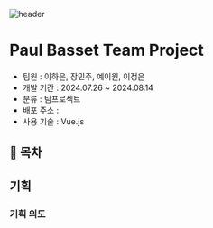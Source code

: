 ![header](https://capsule-render.vercel.app/api?type=waving&color=gradient&height=250&text=👑Paul%20Bassett%20&fontAlign=50)

# Paul Basset Team Project

  - 팀원 : 이하은, 장민주, 예이원, 이정은 
  - 개발 기간 : 2024.07.26 ~ 2024.08.14
  - 분류 : 팀프로젝트
  - 배포 주소 :
  - 사용 기술 : Vue.js 

## 📌 목차 

## 기획 
  ### 기획 의도
  
